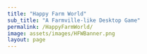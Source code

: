 ```yaml
---
title: "Happy Farm World"
sub_title: "A Farmville-like Desktop Game"
permalink: /HappyFarmWorld/
image: assets/images/HFWBanner.png
layout: page
---
```


